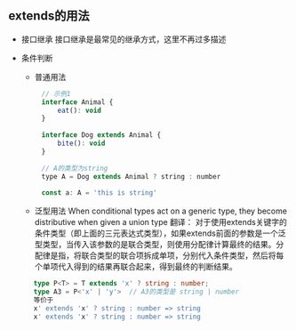 ## extends的用法

* 接口继承
  接口继承是最常见的继承方式，这里不再过多描述

* 条件判断

   * 普通用法
   ```js
        // 示例1
        interface Animal {
            eat(): void
        }
        
        interface Dog extends Animal {
            bite(): void
        }
        
        // A的类型为string
        type A = Dog extends Animal ? string : number
        
        const a: A = 'this is string'
   ```
   * 泛型用法
   When conditional types act on a generic type, they become distributive when given a union type
   翻译：
   对于使用extends关键字的条件类型（即上面的三元表达式类型），如果extends前面的参数是一个泛型类型，当传入该参数的是联合类型，则使用分配律计算最终的结果。分配律是指，将联合类型的联合项拆成单项，分别代入条件类型，然后将每个单项代入得到的结果再联合起来，得到最终的判断结果。

   ``` typescript
      type P<T> = T extends 'x' ? string : number;
      type A3 = P<'x' | 'y'>  // A3的类型是 string | number
      等价于
      x' extends 'x' ? string : number => string
      x' extends 'x' ? string : number => string
   ```

